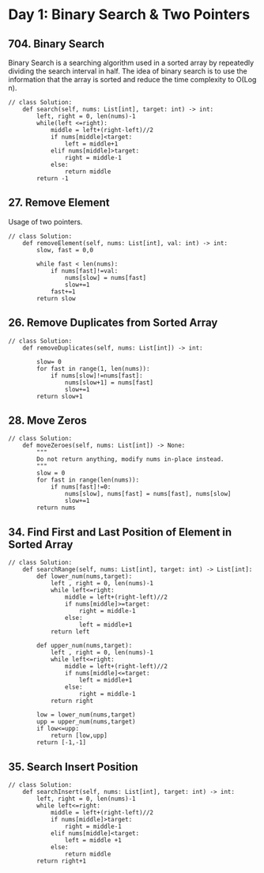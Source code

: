# Day 1: Binary Search & Two Pointers

## 704. Binary Search

Binary Search is a searching algorithm used in a sorted array by repeatedly dividing the search interval in half. The idea of binary search is to use the information that the array is sorted and reduce the time complexity to O(Log n).

```
// class Solution:
    def search(self, nums: List[int], target: int) -> int:
        left, right = 0, len(nums)-1
        while(left <=right):
            middle = left+(right-left)//2
            if nums[middle]<target:
                left = middle+1
            elif nums[middle]>target:
                right = middle-1
            else:
                return middle
        return -1
```

## 27. Remove Element

Usage of two pointers.

```
// class Solution:
    def removeElement(self, nums: List[int], val: int) -> int:
        slow, fast = 0,0

        while fast < len(nums):
            if nums[fast]!=val:
                nums[slow] = nums[fast]
                slow+=1
            fast+=1
        return slow
```

## 26. Remove Duplicates from Sorted Array

```
// class Solution:
    def removeDuplicates(self, nums: List[int]) -> int:

        slow= 0
        for fast in range(1, len(nums)):
            if nums[slow]!=nums[fast]:
                nums[slow+1] = nums[fast]
                slow+=1
        return slow+1  
```

## 28. Move Zeros

```
// class Solution:
    def moveZeroes(self, nums: List[int]) -> None:
        """
        Do not return anything, modify nums in-place instead.
        """
        slow = 0
        for fast in range(len(nums)):
            if nums[fast]!=0:
                nums[slow], nums[fast] = nums[fast], nums[slow]
                slow+=1
        return nums
```

## 34. Find First and Last Position of Element in Sorted Array

```
// class Solution:
    def searchRange(self, nums: List[int], target: int) -> List[int]:
        def lower_num(nums,target):
            left , right = 0, len(nums)-1
            while left<=right:
                middle = left+(right-left)//2
                if nums[middle]>=target:
                    right = middle-1
                else:
                    left = middle+1
            return left

        def upper_num(nums,target):
            left , right = 0, len(nums)-1
            while left<=right:
                middle = left+(right-left)//2
                if nums[middle]<=target:
                    left = middle+1
                else:
                    right = middle-1
            return right

        low = lower_num(nums,target)
        upp = upper_num(nums,target)
        if low<=upp:
            return [low,upp]
        return [-1,-1]
```

## 35. Search Insert Position

```
// class Solution:
    def searchInsert(self, nums: List[int], target: int) -> int:
        left, right = 0, len(nums)-1
        while left<=right:
            middle = left+(right-left)//2
            if nums[middle]>target:
                right = middle-1
            elif nums[middle]<target:
                left = middle +1
            else:
                return middle
        return right+1
```
